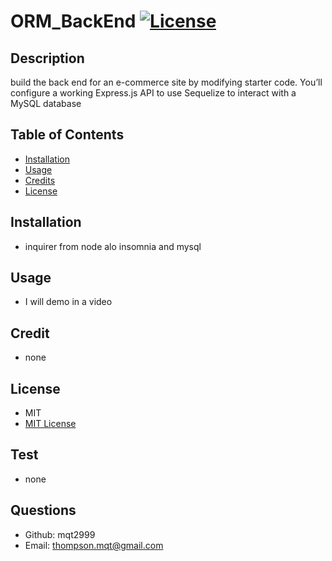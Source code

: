 # ORM_BackEnd           [![License](https://img.shields.io/badge/License-MIT-yellow.svg)](https://shields.io/) 
## Description
build the back end for an e-commerce site by modifying starter code. You’ll configure a working Express.js API to use Sequelize to interact with a MySQL database

## Table of Contents
- [Installation](#installation)
- [Usage](#usage)
- [Credits](#credits)
- [License](#license)

## Installation
* inquirer from node alo insomnia and mysql

## Usage
* I will demo in a video

## Credit
* none

## License 
* MIT
* <a href="https://opensource.org/licenses/MIT"> MIT License </a>

## Test
* none

## Questions
* Github: mqt2999
* Email: thompson.mqt@gmail.com